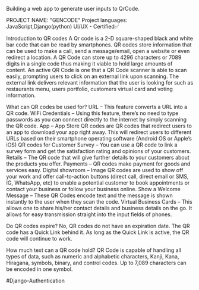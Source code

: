 Building a web app to generate user inputs to QrCode.

PROJECT NAME: "GENCODE"
Project languages: JavaScript,Django(python)
UI/UX - Certified✅

Introduction to QR codes
A Qr code is a 2-D square-shaped black and white bar code that can be read by smartphones. QR codes store information that can be used to make a call, send a message/email, open a website or even redirect a location.
A QR Code can store up to 4296 characters or 7089 digits in a single code thus making it viable to hold large amounts of content. An active QR Code is one that a QR Code scanner is able to scan easily, prompting users to click on an external link upon scanning. The external link delivers relevant information that the user is looking for such as restaurants menu, users portfolio, customers virtual card and voting information.

What can QR codes be used for?
URL – This feature converts a URL into a QR code.
WiFi Credentials – Using this feature, there’s no need to type passwords as you can connect directly to the internet by simply scanning the QR code.
App  – App Store QR codes are QR codes that redirect users to an app to download your app right away. This will redirect users to different URLs based on their smartphone operating software (Android OS or Apple’s iOS)
QR codes for Customer Survey – You can use a QR code to link  a survey form and get the satisfaction rating and opinions of your customers.
Retails – The QR code that will give further details to your customers about the products you offer.
Payments – QR codes make payment for goods and services easy.
Digital showroom – Image QR codes are used to show off your work and offer call-to-action buttons (direct call, direct email or SMS, IG, WhatsApp, etc) to enable a potential customer to book appointments or contact your business or follow your business online.
Show a Welcome Message – These QR Codes encode text and the message is shown instantly to the user when they scan the code.
Virtual Business Cards – This allows one to share his/her contact details and business details on the go. It allows for easy transmission straight into the input fields of phones.

Do QR codes expire?
No, QR codes do not have an expiration date. The QR code has a Quick Link behind it.
As long as the Quick Link is active, the QR code will continue to work.

How much text can a QR code hold?
QR Code is capable of handling all types of data, such as numeric and alphabetic characters, Kanji, Kana, Hiragana, symbols, binary, and control codes. Up to 7,089 characters can be encoded in one symbol.

#Django-Authentication
